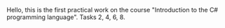 Hello, this is the first practical work on the course "Introduction to the C# programming language".
Tasks 2, 4, 6, 8.